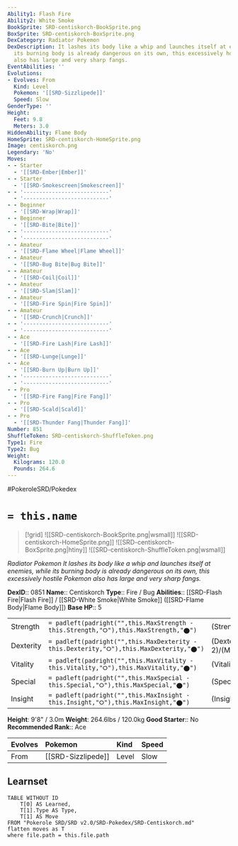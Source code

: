 ```yaml
---
Ability1: Flash Fire
Ability2: White Smoke
BookSprite: SRD-centiskorch-BookSprite.png
BoxSprite: SRD-centiskorch-BoxSprite.png
DexCategory: Radiator Pokemon
DexDescription: It lashes its body like a whip and launches itself at enemies, while
  its burning body is already dangerous on its own, this excessively hostile Pokemon
  also has large and very sharp fangs.
EventAbilities: ''
Evolutions:
- Evolves: From
  Kind: Level
  Pokemon: '[[SRD-Sizzlipede]]'
  Speed: Slow
GenderType: ''
Height:
  Feet: 9.8
  Meters: 3.0
HiddenAbility: Flame Body
HomeSprite: SRD-centiskorch-HomeSprite.png
Image: centiskorch.png
Legendary: 'No'
Moves:
- - Starter
  - '[[SRD-Ember|Ember]]'
- - Starter
  - '[[SRD-Smokescreen|Smokescreen]]'
- - '---------------------------'
  - '---------------------------'
- - Beginner
  - '[[SRD-Wrap|Wrap]]'
- - Beginner
  - '[[SRD-Bite|Bite]]'
- - '---------------------------'
  - '---------------------------'
- - Amateur
  - '[[SRD-Flame Wheel|Flame Wheel]]'
- - Amateur
  - '[[SRD-Bug Bite|Bug Bite]]'
- - Amateur
  - '[[SRD-Coil|Coil]]'
- - Amateur
  - '[[SRD-Slam|Slam]]'
- - Amateur
  - '[[SRD-Fire Spin|Fire Spin]]'
- - Amateur
  - '[[SRD-Crunch|Crunch]]'
- - '---------------------------'
  - '---------------------------'
- - Ace
  - '[[SRD-Fire Lash|Fire Lash]]'
- - Ace
  - '[[SRD-Lunge|Lunge]]'
- - Ace
  - '[[SRD-Burn Up|Burn Up]]'
- - '---------------------------'
  - '---------------------------'
- - Pro
  - '[[SRD-Fire Fang|Fire Fang]]'
- - Pro
  - '[[SRD-Scald|Scald]]'
- - Pro
  - '[[SRD-Thunder Fang|Thunder Fang]]'
Number: 851
ShuffleToken: SRD-centiskorch-ShuffleToken.png
Type1: Fire
Type2: Bug
Weight:
  Kilograms: 120.0
  Pounds: 264.6
---
```


#PokeroleSRD/Pokedex

# `= this.name`

> [!grid]
> ![[SRD-centiskorch-BookSprite.png|wsmall]]
> ![[SRD-centiskorch-HomeSprite.png]]
> ![[SRD-centiskorch-BoxSprite.png|htiny]]
> ![[SRD-centiskorch-ShuffleToken.png|wsmall]]


*Radiator Pokemon*
*It lashes its body like a whip and launches itself at enemies, while its burning body is already dangerous on its own, this excessively hostile Pokemon also has large and very sharp fangs.*

**DexID**:: 0851
**Name**:: Centiskorch
**Type**:: Fire / Bug
**Abilities**:: [[SRD-Flash Fire|Flash Fire]] / [[SRD-White Smoke|White Smoke]] ([[SRD-Flame Body|Flame Body]])
**Base HP**:: 5

|           |                                                                                        |                                          |
| --------- | -------------------------------------------------------------------------------------- | ---------------------------------------- |
| Strength  | `= padleft(padright("",this.MaxStrength - this.Strength,"⭘"),this.MaxStrength,"⬤")`    | (Strength::3)/(MaxStrength::6)   |
| Dexterity | `= padleft(padright("",this.MaxDexterity - this.Dexterity,"⭘"),this.MaxDexterity,"⬤")` | (Dexterity:: 2)/(MaxDexterity::4) |
| Vitality  | `= padleft(padright("",this.MaxVitality - this.Vitality,"⭘"),this.MaxVitality,"⬤")`    | (Vitality::2)/(MaxVitality::4)   |
| Special   | `= padleft(padright("",this.MaxSpecial - this.Special,"⭘"),this.MaxSpecial,"⬤")`       | (Special::2)/(MaxSpecial::5)     |
| Insight   | `= padleft(padright("",this.MaxInsight - this.Insight,"⭘"),this.MaxInsight,"⬤")`       | (Insight::2)/(MaxInsight::5)     |

**Height**: 9'8" / 3.0m
**Weight**: 264.6lbs / 120.0kg
**Good Starter**:: No
**Recommended Rank**:: Ace

| Evolves   | Pokemon            | Kind   | Speed   |
|:----------|:-------------------|:-------|:--------|
| From      | [[SRD-Sizzlipede]] | Level  | Slow    |

## Learnset

```dataview
TABLE WITHOUT ID
    T[0] AS Learned,
    T[1].Type AS Type,
    T[1] AS Move
FROM "Pokerole SRD/SRD v2.0/SRD-Pokedex/SRD-Centiskorch.md"
flatten moves as T
where file.path = this.file.path
```
